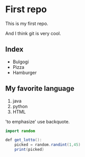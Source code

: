 # First repo

This is my first repo. 

And I think git is very cool. 


## Index

- Bulgogi
- Pizza
- Hamburger

## My favorite language

1. java
2. python
3. HTML

'to emphasize' use backquote.

```java
import random

def get_lotto():
    picked = random.randint(1,45)
    print(picked)
```




